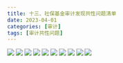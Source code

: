```yaml
---
title: 十三、社保基金审计发现共性问题清单
date: 2023-04-01
categories: [审计]
tags: [审计共性问题]
---
```

![](https://img.richfan.site/audit/审计发现共性问题清单/十三、社保基金审计发现共性问题清单/社保基金审计发现共性问题清单126.webp)
![](https://img.richfan.site/audit/审计发现共性问题清单/十三、社保基金审计发现共性问题清单/社保基金审计发现共性问题清单127.webp)
![](https://img.richfan.site/audit/审计发现共性问题清单/十三、社保基金审计发现共性问题清单/社保基金审计发现共性问题清单128.webp)
![](https://img.richfan.site/audit/审计发现共性问题清单/十三、社保基金审计发现共性问题清单/社保基金审计发现共性问题清单129.webp)
![](https://img.richfan.site/audit/审计发现共性问题清单/十三、社保基金审计发现共性问题清单/社保基金审计发现共性问题清单130.webp)
![](https://img.richfan.site/audit/审计发现共性问题清单/十三、社保基金审计发现共性问题清单/社保基金审计发现共性问题清单131.webp)
![](https://img.richfan.site/audit/审计发现共性问题清单/十三、社保基金审计发现共性问题清单/社保基金审计发现共性问题清单132.webp)
![](https://img.richfan.site/audit/审计发现共性问题清单/十三、社保基金审计发现共性问题清单/社保基金审计发现共性问题清单133.webp)
![](https://img.richfan.site/audit/审计发现共性问题清单/十三、社保基金审计发现共性问题清单/社保基金审计发现共性问题清单134.webp)
![](https://img.richfan.site/audit/审计发现共性问题清单/十三、社保基金审计发现共性问题清单/社保基金审计发现共性问题清单135.webp)
